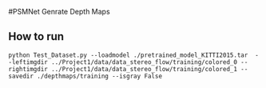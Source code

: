 #PSMNet Genrate Depth Maps

## How to run 

```
python Test_Dataset.py --loadmodel ./pretrained_model_KITTI2015.tar  --leftimgdir ../Project1/data/data_stereo_flow/training/colored_0 --rightimgdir ../Project1/data/data_stereo_flow/training/colored_1 --savedir ./depthmaps/training --isgray False
```



